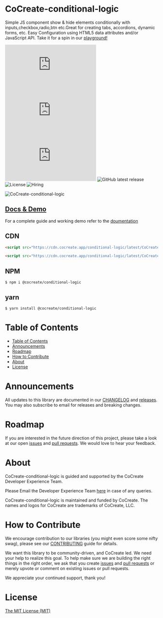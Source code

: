 # CoCreate-conditional-logic

Simple JS component show & hide elements conditionally with inputs,checkbox,radio,btn etc.Great for creating tabs, accordions, dynamic forms, etc. Easy Configuration using HTML5 data attributes and/or JavaScript API. Take it for a spin in our [playground!](https://cocreate.app/docs/conditional-logic)

![minified](https://img.badgesize.io/https://cdn.cocreate.app/conditional-logic/latest/CoCreate-conditional-logic.min.js?style=flat-square&label=minified&color=orange)
![gzip](https://img.badgesize.io/https://cdn.cocreate.app/conditional-logic/latest/CoCreate-conditional-logic.min.js?compression=gzip&style=flat-square&label=gzip&color=yellow)
![brotli](https://img.badgesize.io/https://cdn.cocreate.app/conditional-logic/latest/CoCreate-conditional-logic.min.js?compression=brotli&style=flat-square&label=brotli)
![GitHub latest release](https://img.shields.io/github/v/release/CoCreate-app/CoCreate-conditional-logic?style=flat-square)
![License](https://img.shields.io/github/license/CoCreate-app/CoCreate-conditional-logic?style=flat-square)
![Hiring](https://img.shields.io/static/v1?style=flat-square&label=&message=Hiring&color=blueviolet)

![CoCreate-conditional-logic](https://cdn.cocreate.app/docs/CoCreate-conditional-logic.gif)

## [Docs & Demo](https://cocreate.app/docs/conditional-logic)

For a complete guide and working demo refer to the [doumentation](https://cocreate.app/docs/conditional-logic)

## CDN

```html
<script src="https://cdn.cocreate.app/conditional-logic/latest/CoCreate-conditional-logic.min.js"></script>
```

```html
<script src="https://cdn.cocreate.app/conditional-logic/latest/CoCreate-conditional-logic.min.css"></script>
```

## NPM

```shell
$ npm i @cocreate/conditional-logic
```

## yarn

```shell
$ yarn install @cocreate/conditional-logic
```

# Table of Contents

- [Table of Contents](#table-of-contents)
- [Announcements](#announcements)
- [Roadmap](#roadmap)
- [How to Contribute](#how-to-contribute)
- [About](#about)
- [License](#license)

<a name="announcements"></a>

# Announcements

All updates to this library are documented in our [CHANGELOG](https://github.com/CoCreate-app/CoCreate-conditional-logic/blob/master/CHANGELOG.md) and [releases](https://github.com/CoCreate-app/CoCreate-conditional-logic/releases). You may also subscribe to email for releases and breaking changes.

<a name="roadmap"></a>

# Roadmap

If you are interested in the future direction of this project, please take a look at our open [issues](https://github.com/CoCreate-app/CoCreate-conditional-logic/issues) and [pull requests](https://github.com/CoCreate-app/CoCreate-conditional-logic/pulls). We would love to hear your feedback.

<a name="about"></a>

# About

CoCreate-conditional-logic is guided and supported by the CoCreate Developer Experience Team.

Please Email the Developer Experience Team [here](mailto:develop@cocreate.app) in case of any queries.

CoCreate-conditional-logic is maintained and funded by CoCreate. The names and logos for CoCreate are trademarks of CoCreate, LLC.

<a name="contribute"></a>

# How to Contribute

We encourage contribution to our libraries (you might even score some nifty swag), please see our [CONTRIBUTING](https://github.com/CoCreate-app/CoCreate-conditional-logic/blob/master/CONTRIBUTING.md) guide for details.

We want this library to be community-driven, and CoCreate led. We need your help to realize this goal. To help make sure we are building the right things in the right order, we ask that you create [issues](https://github.com/CoCreate-app/CoCreate-conditional-logic/issues) and [pull requests](https://github.com/CoCreate-app/CoCreate-conditional-logic/pulls) or merely upvote or comment on existing issues or pull requests.

We appreciate your continued support, thank you!


# License

[The MIT License (MIT)](https://github.com/CoCreate-app/CoCreate-conditional-logic/blob/master/LICENSE)
